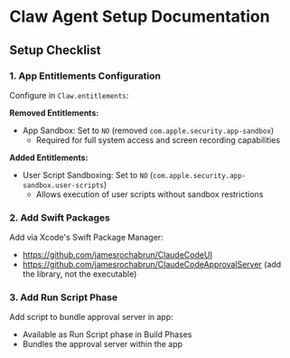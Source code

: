# Claw Agent Setup Documentation

## Setup Checklist

### 1. App Entitlements Configuration
Configure in `Claw.entitlements`:

**Removed Entitlements:**
- App Sandbox: Set to `NO` (removed `com.apple.security.app-sandbox`)
  - Required for full system access and screen recording capabilities

**Added Entitlements:**
- User Script Sandboxing: Set to `NO` (`com.apple.security.app-sandbox.user-scripts`)
  - Allows execution of user scripts without sandbox restrictions

### 2. Add Swift Packages
Add via Xcode's Swift Package Manager:
- https://github.com/jamesrochabrun/ClaudeCodeUI
- https://github.com/jamesrochabrun/ClaudeCodeApprovalServer (add the library, not the executable)

### 3. Add Run Script Phase
Add script to bundle approval server in app:
- Available as Run Script phase in Build Phases
- Bundles the approval server within the app